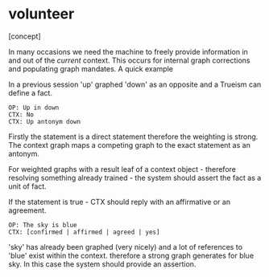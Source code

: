 # volunteer

[concept]


In many occasions we need the machine to freely provide information in and out of the _current_ context. This occurs for internal graph corrections and populating graph mandates. A quick example

In a previous session 'up' graphed 'down' as an opposite and a Trueism can define a fact.

    OP: Up in down
    CTX: No
    CTX: Up antonym down

Firstly the statement is a direct statement therefore the weighting is strong. The context graph maps a competing graph to the exact statement as an antonym.

For weighted graphs with a result leaf of a context object - therefore resolving something already trained - the system should assert the fact as a unit of fact.

If the statement is true - CTX should reply with an affirmative or an agreement.

    OP: The sky is blue
    CTX: [confirmed | affirmed | agreed | yes]

'sky' has already been graphed (very nicely) and a lot of references to 'blue' exist within the context. therefore a strong graph generates for blue sky. In this case the system should provide an assertion.
